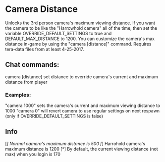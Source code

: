 # Camera Distance

Unlocks the 3rd person camera's maximum viewing distance.
If you want the camera to be like the "Harrowhold camera" all of the time, then set the variable OVERRIDE_DEFAULT_SETTINGS to true and DEFAULT_MAX_DISTANCE to 1200. 
You can customize the camera's max distance in-game by using the "camera [distance]" command. 
Requires tera-data files from at least 4-25-2017.


## Chat commands:
camera [distance]	set distance to override camera's current and maximum distance from player
### Examples:
"camera 1000"		sets the camera's current and maximum viewing distance to 1000
"camera 0"			will revert camera to use regular settings on next respawn (only if OVERRIDE_DEFAULT_SETTINGS is false)


## Info
[*] Normal camera's maximum distance is 500
[*] Harrohold camera's maximum distance is 1200
[*] By default, the current viewing distance (not max) when you login is 170